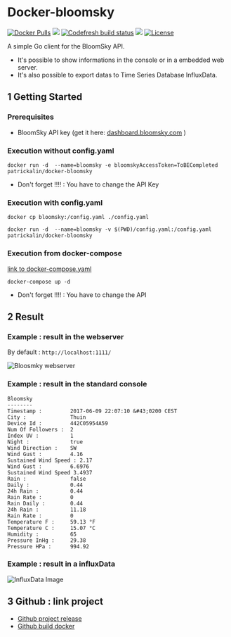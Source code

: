# Docker-bloomsky
[![Docker Pulls](https://img.shields.io/docker/pulls/patrickalin/docker-bloomsky.svg)](https://hub.docker.com/r/patrickalin/docker-bloomsky/)
[![](https://images.microbadger.com/badges/image/patrickalin/docker-bloomsky.svg)](https://microbadger.com/images/patrickalin/docker-bloomsky "Get your own image badge on microbadger.com")
[![Codefresh build status]( https://g.codefresh.io/api/badges/build?repoOwner=patrickalin&repoName=docker-bloomsky&branch=master&pipelineName=docker-bloomsky&accountName=patrickalin&type=cf-1)]( https://g.codefresh.io/repositories/patrickalin/docker-bloomsky/builds?filter=trigger:build;branch:master;service:59455d48bbd89a0001726fdf~docker-bloomsky)
[![](https://images.microbadger.com/badges/version/patrickalin/docker-bloomsky.svg)](https://microbadger.com/images/patrickalin/docker-bloomsky "Get your own version badge on microbadger.com")
[![License](https://img.shields.io/badge/License-Apache%202.0-blue.svg)](https://opensource.org/licenses/Apache-2.0)

A simple Go client for the BloomSky API.

* It's possible to show informations in the console or in a embedded web server.
* It's also possible to export datas to Time Series Database InfluxData.

## 1 Getting Started

### Prerequisites

* BloomSky API key (get it here: [dashboard.bloomsky.com](https://dashboard.bloomsky.com/) )

### Execution without config.yaml

    docker run -d  --name=bloomsky -e bloomskyAccessToken=ToBECompleted patrickalin/docker-bloomsky

* Don't forget !!!! : You have to change the API Key

### Execution with config.yaml

    docker cp bloomsky:/config.yaml ./config.yaml

    docker run -d  --name=bloomsky -v $(PWD)/config.yaml:/config.yaml patrickalin/docker-bloomsky

### Execution from docker-compose

[link to docker-compose.yaml](https://github.com/patrickalin/docker-bloomsky/blob/master/docker-compose.yml)

    docker-compose up -d

* Don't forget !!!! : You have to change the API

## 2 Result

### Example : result in the webserver

By default : `http://localhost:1111/`

![Bloosmky webserver](https://raw.githubusercontent.com/patrickalin/bloomsky-client-go/master/img/webserver.png)

### Example : result in the standard console

    Bloomsky
    --------
    Timestamp :         2017-06-09 22:07:10 &#43;0200 CEST
    City :              Thuin
    Device Id :         442C05954A59
    Num Of Followers :  2
    Index UV :          1
    Night :             true
    Wind Direction :    SW
    Wind Gust :         4.16
    Sustained Wind Speed : 2.17
    Wind Gust :         6.6976
    Sustained Wind Speed 3.4937
    Rain :              false
    Daily :             0.44
    24h Rain :          0.44
    Rain Rate :         0
    Rain Daily :        0.44
    24h Rain :          11.18
    Rain Rate :         0
    Temperature F :     59.13 °F
    Temperature C :     15.07 °C
    Humidity :          65
    Pressure InHg :     29.38
    Pressure HPa :      994.92

### Example : result in a influxData

![InfluxData Image ](https://raw.githubusercontent.com/patrickalin/bloomsky-client-go/master/img/InfluxDB.png)

## 3 Github : link project

* [Github project release](https://github.com/patrickalin/bloomsky-client-go)
* [Github build docker](https://github.com/patrickalin/docker-bloomsky)
